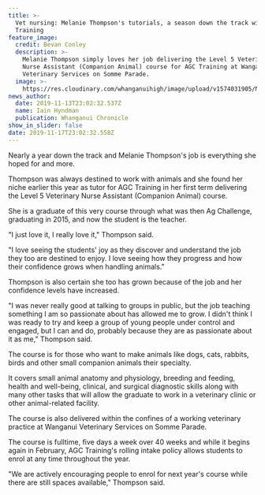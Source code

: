```yaml
---
title: >-
  Vet nursing: Melanie Thompson's tutorials, a season down the track with AGC
  Training
feature_image:
  credit: Bevan Conley
  description: >-
    Melanie Thompson simply loves her job delivering the Level 5 Veterinary
    Nurse Assistant (Companion Animal) course for AGC Training at Wanganui
    Veterinary Services on Somme Parade.
  image: >-
    https://res.cloudinary.com/whanganuihigh/image/upload/v1574031905/News/Melanie_Thompson._Chron_14.11.19._Farming.jpg
news_author:
  date: 2019-11-13T23:02:32.537Z
  name: Iain Hyndman
  publication: Whanganui Chronicle
show_in_slider: false
date: 2019-11-17T23:02:32.558Z
---
```

Nearly a year down the track and Melanie Thompson's job is everything she hoped for and more.

Thompson was always destined to work with animals and she found her niche earlier this year as tutor for AGC Training in her first term delivering the Level 5 Veterinary Nurse Assistant (Companion Animal) course.

She is a graduate of this very course through what was then Ag Challenge, graduating in 2015, and now the student is the teacher.

"I just love it, I really love it," Thompson said.

"I love seeing the students' joy as they discover and understand the job they too are destined to enjoy. I love seeing how they progress and how their confidence grows when handling animals."

Thompson is also certain she too has grown because of the job and her confidence levels have increased.

"I was never really good at talking to groups in public, but the job teaching something I am so passionate about has allowed me to grow. I didn't think I was ready to try and keep a group of young people under control and engaged, but I can and do, probably because they are as passionate about it as me," Thompson said.

The course is for those who want to make animals like dogs, cats, rabbits, birds and other small companion animals their specialty.

It covers small animal anatomy and physiology, breeding and feeding, health and well-being, clinical, and surgical diagnostic skills along with many other tasks that will allow the graduate to work in a veterinary clinic or other animal-related facility.

The course is also delivered within the confines of a working veterinary practice at Wanganui Veterinary Services on Somme Parade.

The course is fulltime, five days a week over 40 weeks and while it begins again in February, AGC Training's rolling intake policy allows students to enrol at any time throughout the year.

"We are actively encouraging people to enrol for next year's course while there are still spaces available," Thompson said.
